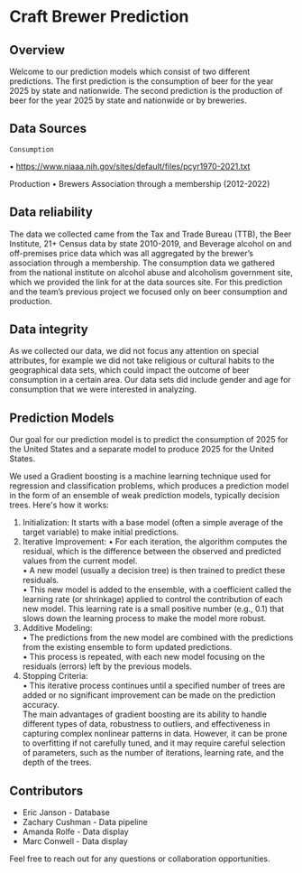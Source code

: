 # Craft Brewer Prediction


## Overview

Welcome to our prediction models which consist of two different predictions.  The first prediction is the consumption of beer for the year 2025 by state and nationwide.  The second prediction is the production of beer for the year 2025 by state and nationwide or by breweries.


## Data Sources 
	Consumption
•	https://www.niaaa.nih.gov/sites/default/files/pcyr1970-2021.txt

Production
•	Brewers Association through a membership (2012-2022)


## Data reliability 

The data we collected came from the Tax and Trade Bureau (TTB), the Beer Institute, 21+ Census data by state 2010-2019, and Beverage alcohol on and off-premises price data which was all aggregated by the brewer’s association through a membership. The consumption data we gathered from the national institute on alcohol abuse and alcoholism government site, which we provided the link for at the data sources site.  For this prediction and the team’s previous project we focused only on beer consumption and production.


## Data integrity 

As we collected our data, we did not focus any attention on special attributes, for example we did not take religious or cultural habits to the geographical data sets, which could impact the outcome of beer consumption in a certain area.  Our data sets did include gender and age for consumption that we were interested in analyzing.


## Prediction Models


Our goal for our prediction model is to predict the consumption of 2025 for the United States and a separate model to produce 2025 for the United States.  

We used a Gradient boosting is a machine learning technique used for regression and classification problems, which produces a prediction model in the form of an ensemble of weak prediction models, typically decision trees. Here's how it works:
1.	Initialization: It starts with a base model (often a simple average of the target variable) to make initial predictions.
2.	Iterative Improvement:
	•	For each iteration, the algorithm computes the residual, which is the difference between the observed and predicted values from the current model.  
	•	A new model (usually a decision tree) is then trained to predict these residuals.  
	•	This new model is added to the ensemble, with a coefficient called the learning rate (or shrinkage) applied to control the contribution of each new model. This learning rate is a small positive number (e.g., 0.1) that slows down the learning process to 		make the model more robust.  
3.	Additive Modeling:  
	•	The predictions from the new model are combined with the predictions from the existing ensemble to form updated predictions.  
	•	This process is repeated, with each new model focusing on the residuals (errors) left by the previous models.  
4.	Stopping Criteria:  
	•	This iterative process continues until a specified number of trees are added or no significant improvement can be made on the prediction accuracy.  
The main advantages of gradient boosting are its ability to handle different types of data, robustness to outliers, and effectiveness in capturing complex nonlinear patterns in data. However, it can be prone to overfitting if not carefully tuned, and it may require careful selection of parameters, such as the number of iterations, learning rate, and the depth of the trees.  
  
## Contributors

- Eric Janson - Database
- Zachary Cushman - Data pipeline
- Amanda Rolfe - Data display
- Marc Conwell - Data display

Feel free to reach out for any questions or collaboration opportunities.
